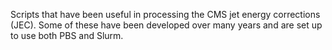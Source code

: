  Scripts that have been useful in processing the CMS jet energy corrections (JEC). Some of these have been developed over many years and are set up to use both PBS and Slurm.
